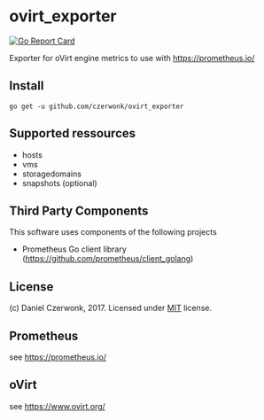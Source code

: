 # ovirt_exporter
[![Go Report Card](https://goreportcard.com/badge/github.com/czerwonk/ovirt_exporter)](https://goreportcard.com/report/github.com/czerwonk/ovirt_exporter)

Exporter for oVirt engine metrics to use with https://prometheus.io/

## Install
```
go get -u github.com/czerwonk/ovirt_exporter
```

## Supported ressources
* hosts
* vms
* storagedomains
* snapshots (optional)

## Third Party Components
This software uses components of the following projects
* Prometheus Go client library (https://github.com/prometheus/client_golang)

## License
(c) Daniel Czerwonk, 2017. Licensed under [MIT](LICENSE) license.

## Prometheus
see https://prometheus.io/

## oVirt
see https://www.ovirt.org/
